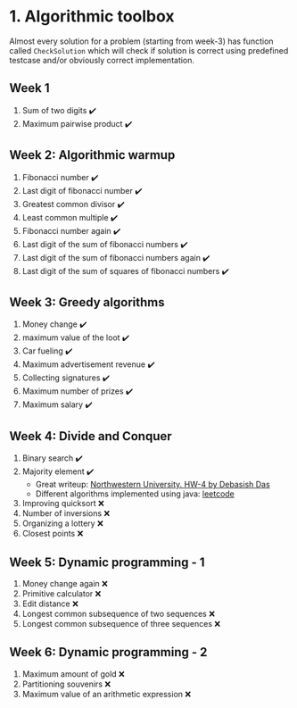 # 1. Algorithmic toolbox

Almost every solution for a problem (starting from week-3) has function called `CheckSolution` which will check if solution is correct using predefined testcase and/or obviously correct implementation.

## Week 1

1. Sum of two digits ✔️
2. Maximum pairwise product ✔️

## Week 2: Algorithmic warmup

1. Fibonacci number ✔️
2. Last digit of fibonacci number ✔️
3. Greatest common divisor ✔️
4. Least common multiple ✔️
5. Fibonacci number again ✔️
6. Last digit of the sum of fibonacci numbers ✔️
7. Last digit of the sum of fibonacci numbers again ✔️
8. Last digit of the sum of squares of fibonacci numbers ✔️

## Week 3: Greedy algorithms

1. Money change ✔️
2. maximum value of the loot ✔️
3. Car fueling ✔️
4. Maximum advertisement revenue ✔️
5. Collecting signatures ✔️
6. Maximum number of prizes ✔️
7. Maximum salary ✔️

## Week 4: Divide and Conquer

1. Binary search ✔️
2. Majority element ✔️
   - Great writeup: [Northwestern University. HW-4 by Debasish Das](http://users.ece.northwestern.edu/~dda902/336/hw4-sol.pdf)
   - Different algorithms implemented using java: [leetcode](https://leetcode.com/problems/majority-element/solution/)
3. Improving quicksort ❌
4. Number of inversions ❌
5. Organizing a lottery ❌
6. Closest points ❌

## Week 5: Dynamic programming - 1

1. Money change again ❌
2. Primitive calculator ❌
3. Edit distance ❌
4. Longest common subsequence of two sequences ❌
5. Longest common subsequence of three sequences ❌

## Week 6: Dynamic programming - 2

1. Maximum amount of gold ❌
2. Partitioning souvenirs ❌
3. Maximum value of an arithmetic expression ❌
